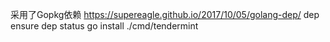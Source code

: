 采用了Gopkg依赖
https://supereagle.github.io/2017/10/05/golang-dep/
dep ensure
dep status
go install ./cmd/tendermint